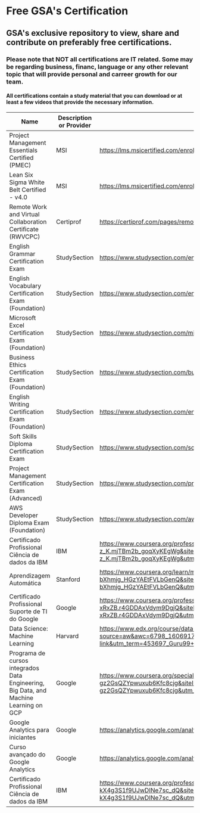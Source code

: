 # Free GSA's Certification 

## GSA's exclusive repository to view, share and contribute on preferably free certifications.

### Please note that NOT all certifications are IT related. Some may be regarding business, financ, language or any other relevant topic that will provide personal and carreer growth for our team.

#### All certifications contain a study material that you can download or at least a few videos that provide the necessary information.

|Name|Description or Provider|Link|
|---|---|---|
|Project Management Essentials Certified (PMEC)|MSI|https://lms.msicertified.com/enrollments/65534478/details|
|Lean Six Sigma White Belt Certified - v4.0|MSI|https://lms.msicertified.com/enrollments/65534463/details|
|Remote Work and Virtual Collaboration Certificate (RWVCPC)|Certiprof|https://certiprof.com/pages/remote-work-and-virtual-collaboration-certificate-rwvcpc|
|English Grammar Certification Exam|StudySection|https://www.studysection.com/english-grammar-advanced|
|English Vocabulary Certification Exam (Foundation)|StudySection|https://www.studysection.com/english-vocabulary-foundation|
|Microsoft Excel Certification Exam (Foundation)|StudySection|https://www.studysection.com/microsoft-excel-foundation|
|Business Ethics Certification Exam (Foundation)|StudySection|https://www.studysection.com/business-ethics-foundation|
|English Writing Certification Exam (Foundation)|StudySection|https://www.studysection.com/english-writing-foundation|
|Soft Skills Diploma Certification Exam|StudySection|https://www.studysection.com/soft-skills-diploma-advanced#|
|Project Management Certification Exam (Advanced)|StudySection|https://www.studysection.com/project-management-advanced|
AWS Developer Diploma Exam (Foundation)|StudySection|https://www.studysection.com/aws-developer-foundation-diploma|
|Certificado Profissional Ciência de dados da IBM|IBM|https://www.coursera.org/professional-certificates/ibm-data-science?ranMID=40328&ranEAID=bt30QTxEyjA&ranSiteID=bt30QTxEyjA-z_K.mjTBm2b_goqXyKEgWg&siteID=bt30QTxEyjA-z_K.mjTBm2b_goqXyKEgWg&utm_content=10&utm_medium=partners&utm_source=linkshare&utm_campaign=bt30QTxEyjA|
Aprendizagem Automática|Stanford|https://www.coursera.org/learn/machine-learning?ranMID=40328&ranEAID=bt30QTxEyjA&ranSiteID=bt30QTxEyjA-bXhmjg_HGzYAEtFVLbGenQ&siteID=bt30QTxEyjA-bXhmjg_HGzYAEtFVLbGenQ&utm_content=10&utm_medium=partners&utm_source=linkshare&utm_campaign=bt30QTxEyjA|
Certificado Profissional Suporte de TI do Google|Google|https://www.coursera.org/professional-certificates/google-it-support?ranMID=40328&ranEAID=bt30QTxEyjA&ranSiteID=bt30QTxEyjA-xRxZB.r4GDDAxVdym9DgjQ&siteID=bt30QTxEyjA-xRxZB.r4GDDAxVdym9DgjQ&utm_content=10&utm_medium=partners&utm_source=linkshare&utm_campaign=bt30QTxEyjA|
|Data Science: Machine Learning|Harvard|https://www.edx.org/course/data-science-machine-learning?source=aw&awc=6798_1606917015_f5be5cd10bcb2e67629ab7a85e501455&utm_source=aw&utm_medium=affiliate_partner&utm_content=text-link&utm_term=453697_Guru99+Tech+Pvt+Ltd|
Programa de cursos integrados Data Engineering, Big Data, and Machine Learning on GCP|Google|https://www.coursera.org/specializations/gcp-data-machine-learning?ranMID=40328&ranEAID=bt30QTxEyjA&ranSiteID=bt30QTxEyjA-gz2GsQZYpwuxub6Kfc8cjg&siteID=bt30QTxEyjA-gz2GsQZYpwuxub6Kfc8cjg&utm_content=10&utm_medium=partners&utm_source=linkshare&utm_campaign=bt30QTxEyjA|
|Google Analytics para iniciantes|Google|https://analytics.google.com/analytics/academy/course/6|
Curso avançado do Google Analytics|Google|https://analytics.google.com/analytics/academy/course/7
|Certificado Profissional Ciência de dados da IBM|IBM|https://www.coursera.org/professional-certificates/ibm-data-science?ranMID=40328&ranEAID=bt30QTxEyjA&ranSiteID=bt30QTxEyjA-kX4g3S1f9UJwDINe7sc_dQ&siteID=bt30QTxEyjA-kX4g3S1f9UJwDINe7sc_dQ&utm_content=10&utm_medium=partners&utm_source=linkshare&utm_campaign=bt30QTxEyjA|

